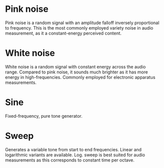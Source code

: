 # Pink noise
Pink noise is a random signal with an amplitude falloff inversely proportional to frequency. This
is the most commonly employed variety noise in audio measurement, as it a constant-energy perceived
content.

# White noise
White noise is a random signal with constant energy across the audio range. Compared to pink
noise, it sounds much brighter as it has more energy in high-frequencies. Commonly employed for
electronic apparatus measurements.

# Sine
Fixed-frequency, pure tone generator.

# Sweep
Generates a variable tone from start to end frequencies. Linear and logarithmic variants are
available. Log. sweep is best suited for audio measurements as this corresponds to constant time per
octave.
